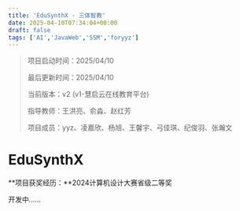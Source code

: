 ```yaml
---
title: 'EduSynthX - 三体智教'
date: 2025-04-10T07:34:04+08:00
draft: false
tags: ['AI','JavaWeb','SSM','foryyz']
---
```


> 项目启动时间：2025/04/10
>
> 最后更新时间：2025/04/10
>
> 当前版本：v2 (v1-慧启云在线教育平台)
>
> 指导教师：王洪亮、俞淼、赵红芳
>
> 项目成员：yyz、凌嘉欣、杨旭、王馨宇、弓佳琪、纪俊羽、张瀚文

# EduSynthX

**项目获奖经历：**2024计算机设计大赛省级二等奖



开发中......

